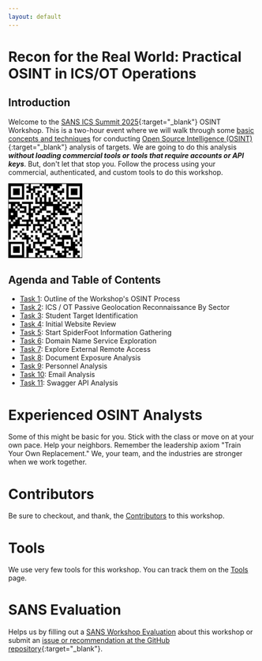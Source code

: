 ```yaml
---
layout: default
---
```


# Recon for the Real World: Practical OSINT in ICS/OT Operations
## Introduction

Welcome to the [SANS ICS Summit 2025](https://www.sans.org/cyber-security-training-events/ics-security-summit-2025/){:target="_blank"} OSINT Workshop. This is a two-hour event where we will walk through some [basic concepts and techniques](./abstract.md) for conducting [Open Source Intelligence (OSINT)](https://www.sans.org/osint/){:target="_blank"} analysis of targets. We are going to do this analysis **_without loading commercial tools or tools that require accounts or API keys_**. But, don't let that stop you. Follow the process using your commercial, authenticated, and custom tools to do this workshop.

[![](./img/ics-ot_osint_workshop.png)](https://cutaway-security.github.io/ics-summit-2025-osint-workshop)

## Agenda and Table of Contents

* [Task 1](task1.md): Outline of the Workshop's OSINT Process
* [Task 2](task2.md): ICS / OT Passive Geolocation Reconnaissance By Sector
* [Task 3](task3.md): Student Target Identification
* [Task 4](task4.md): Initial Website Review
* [Task 5](task5.md): Start SpiderFoot Information Gathering
* [Task 6](task6.md): Domain Name Service Exploration
* [Task 7](task7.md): Explore External Remote Access
* [Task 8](task8.md): Document Exposure Analysis
* [Task 9](task9.md): Personnel Analysis
* [Task 10](task10.md): Email Analysis
* [Task 11](task11.md): Swagger API Analysis

# Experienced OSINT Analysts

Some of this might be basic for you. Stick with the class or move on at your own pace. Help your neighbors. Remember the leadership axiom "Train Your Own Replacement." We, your team, and the industries are stronger when we work together. 

# Contributors

Be sure to checkout, and thank, the [Contributors](contributors.md) to this workshop.

# Tools

We use very few tools for this workshop. You can track them on the [Tools](tools.md) page.

# SANS Evaluation

Helps us by filling out a [SANS Workshop Evaluation](eval.md) about this workshop or submit an [issue or recommendation at the GitHub repository](https://github.com/cutaway-security/ics-summit-2025-osint-workshop){:target="_blank"}.

